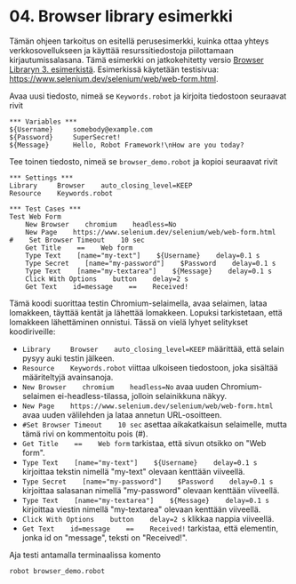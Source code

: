 # 04. Browser library esimerkki

Tämän ohjeen tarkoitus on esitellä perusesimerkki, kuinka ottaa yhteys verkkosovellukseen ja käyttää resurssitiedostoja piilottamaan kirjautumissalasana. Tämä esimerkki on jatkokehitetty versio [Browser Libraryn 3. esimerkistä](https://robotframework-browser.org/#examples). Esimerkissä käytetään testisivua: https://www.selenium.dev/selenium/web/web-form.html.

Avaa uusi tiedosto, nimeä se `Keywords.robot` ja kirjoita tiedostoon seuraavat rivit

```robotframework
*** Variables ***
${Username}     somebody@example.com
${Password}     SuperSecret!
${Message}      Hello, Robot Framework!\nHow are you today?
```

Tee toinen tiedosto, nimeä se `browser_demo.robot` ja kopioi seuraavat rivit

```robotframework
*** Settings ***
Library     Browser    auto_closing_level=KEEP
Resource    Keywords.robot  

*** Test Cases ***
Test Web Form
    New Browser    chromium    headless=No  
    New Page    https://www.selenium.dev/selenium/web/web-form.html 
#    Set Browser Timeout    10 sec  
    Get Title    ==    Web form  
    Type Text    [name="my-text"]    ${Username}    delay=0.1 s 
    Type Secret    [name="my-password"]    $Password    delay=0.1 s
    Type Text    [name="my-textarea"]    ${Message}    delay=0.1 s
    Click With Options    button    delay=2 s
    Get Text    id=message    ==    Received!
```

Tämä koodi suorittaa testin Chromium-selaimella, avaa selaimen, lataa lomakkeen, täyttää kentät ja lähettää lomakkeen. Lopuksi tarkistetaan, että lomakkeen lähettäminen onnistui. Tässä on vielä lyhyet selitykset koodiriveille:

- ```Library     Browser    auto_closing_level=KEEP``` määrittää, että selain pysyy auki testin jälkeen.
- ```Resource    Keywords.robot``` viittaa ulkoiseen tiedostoon, joka sisältää määriteltyjä avainsanoja.
- ```New Browser    chromium    headless=No```  avaa uuden Chromium-selaimen ei-headless-tilassa, jolloin selainikkuna näkyy.
- ```New Page    https://www.selenium.dev/selenium/web/web-form.html```  avaa uuden välilehden ja lataa annetun URL-osoitteen.
- ```#Set Browser Timeout    10 sec```  asettaa aikakatkaisun selaimelle, mutta tämä rivi on kommentoitu pois (#).
- ```Get Title    ==    Web form```  tarkistaa, että sivun otsikko on "Web form".
- ```Type Text    [name="my-text"]    ${Username}    delay=0.1 s```  kirjoittaa tekstin nimellä "my-text" olevaan kenttään viiveellä.
- ```Type Secret    [name="my-password"]    $Password    delay=0.1 s```  kirjoittaa salasanan nimellä "my-password" olevaan kenttään viiveellä.
- ```Type Text    [name="my-textarea"]    ${Message}    delay=0.1 s```  kirjoittaa viestin nimellä "my-textarea" olevaan kenttään viiveellä.
- ```Click With Options    button    delay=2 s```  klikkaa nappia viiveellä.
- ```Get Text    id=message    ==    Received!```  tarkistaa, että elementin, jonka id on "message", teksti on "Received!".

Aja testi antamalla terminaalissa komento
```Bash
robot browser_demo.robot
```
